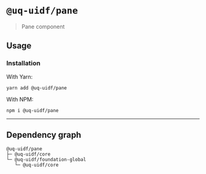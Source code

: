 # `@uq-uidf/pane`

> Pane component

## Usage

### Installation

With Yarn:
```shell
yarn add @uq-uidf/pane
```

With NPM:
```shell
npm i @uq-uidf/pane
```

---

## Dependency graph

```shell
@uq-uidf/pane
├─ @uq-uidf/core
└─ @uq-uidf/foundation-global
   └─ @uq-uidf/core
```
